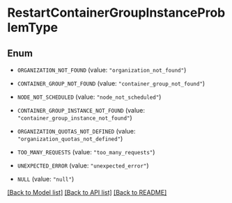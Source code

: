 # RestartContainerGroupInstanceProblemType

## Enum


* `ORGANIZATION_NOT_FOUND` (value: `"organization_not_found"`)

* `CONTAINER_GROUP_NOT_FOUND` (value: `"container_group_not_found"`)

* `NODE_NOT_SCHEDULED` (value: `"node_not_scheduled"`)

* `CONTAINER_GROUP_INSTANCE_NOT_FOUND` (value: `"container_group_instance_not_found"`)

* `ORGANIZATION_QUOTAS_NOT_DEFINED` (value: `"organization_quotas_not_defined"`)

* `TOO_MANY_REQUESTS` (value: `"too_many_requests"`)

* `UNEXPECTED_ERROR` (value: `"unexpected_error"`)

* `NULL` (value: `"null"`)


[[Back to Model list]](../README.md#documentation-for-models) [[Back to API list]](../README.md#documentation-for-api-endpoints) [[Back to README]](../README.md)


